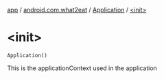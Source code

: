 [app](../../index.md) / [android.com.what2eat](../index.md) / [Application](index.md) / [&lt;init&gt;](./-init-.md)

# &lt;init&gt;

`Application()`

This is the applicationContext used in the application

